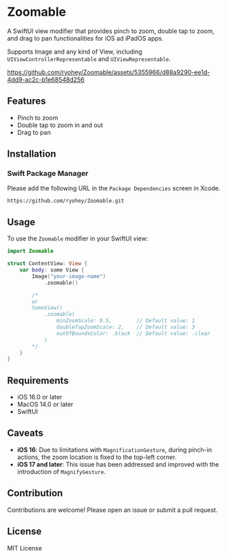 # Zoomable

A SwiftUI view modifier that provides pinch to zoom, double tap to zoom, and drag to pan functionalities for iOS ad iPadOS apps.

Supports Image and any kind of View, including `UIViewControllerRepresentable` and `UIViewRepresentable`.


https://github.com/ryohey/Zoomable/assets/5355966/d88a9290-ee1d-4dd9-ac2c-b1e68548d256



## Features

- Pinch to zoom
- Double tap to zoom in and out
- Drag to pan

## Installation

### Swift Package Manager

Please add the following URL in the `Package Dependencies` screen in Xcode.

```
https://github.com/ryohey/Zoomable.git
```

## Usage

To use the `Zoomable` modifier in your SwiftUI view:

```swift
import Zoomable

struct ContentView: View {
    var body: some View {
        Image("your-image-name")
            .zoomable()

        /*
        or
        SomeView()
            .zoomable(
                minZoomScale: 0.5,        // Default value: 1
                doubleTapZoomScale: 2,    // Default value: 3
                outOfBoundsColor: .black  // Default value: .clear
            )
        */
    }
}
```

## Requirements

- iOS 16.0 or later
- MacOS 14.0 or later
- SwiftUI

## Caveats

- **iOS 16**: Due to limitations with `MagnificationGesture`, during pinch-in actions, the zoom location is fixed to the top-left corner.
- **iOS 17 and later**: This issue has been addressed and improved with the introduction of `MagnifyGesture`.

## Contribution

Contributions are welcome! Please open an issue or submit a pull request.

## License

MIT License
